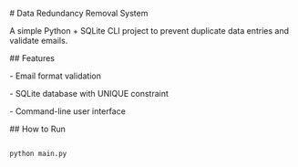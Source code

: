 \# Data Redundancy Removal System



A simple Python + SQLite CLI project to prevent duplicate data entries and validate emails.



\## Features

\- Email format validation

\- SQLite database with UNIQUE constraint

\- Command-line user interface



\## How to Run



```bash

python main.py



